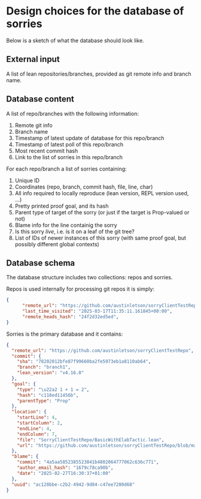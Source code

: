 # Design choices for the database of sorries

Below is a sketch of what the database should look like.

## External input

A list of lean repositories/branches, provided as git remote info and branch name.

## Database content

A list of repo/branches with the following information:

1. Remote git info
2. Branch name
3. Timestamp of latest update of database for this repo/branch
4. Timestamp of latest poll of this repo/branch
5. Most recent commit hash
6. Link to the list of sorries in this repo/branch

For each repo/branch a list of sorries containing:

1. Unique ID
2. Coordinates (repo, branch, commit hash, file, line, char)
3. All info required to locally reproduce (lean version, REPL version used, ...)
4. Pretty printed proof goal, and its hash
5. Parent type of target of the sorry (or just if the target is Prop-valued or not)
6. Blame info for the line containig the sorry
7. Is this sorry *live*, i.e. is it on a leaf of the git tree?
8. List of IDs of newer instances of this sorry (with same proof goal, but possibly different global contexts)


## Database schema


The database structure includes two collections: repos and sorries. 

Repos is used internally for processing git repos it is simply:

```json
{
      "remote_url": "https://github.com/austinletson/sorryClientTestRepo",
      "last_time_visited": "2025-03-17T11:35:11.161845+00:00",
      "remote_heads_hash": "24f2d32ed5ed",
}
```
Sorries is the primary database and it contains:

```json
{
  "remote_url": "https://github.com/austinletson/sorryClientTestRepo",
  "commit": {
    "sha": "78202012bfe87f99660ba2fe5973eb1a8110ab64",
    "branch": "branch1",
    "lean_version": "v4.16.0"
  },
  "goal": {
    "type": "\u22a2 1 + 1 = 2",
    "hash": "c118ed11456b",
    "parentType": "Prop"
  },
  "location": {
    "startLine": 4,
    "startColumn": 2,
    "endLine": 4,
    "endColumn": 7,
    "file": "SorryClientTestRepo/BasicWithElabTactic.lean",
    "url": "https://github.com/austinletson/sorryClientTestRepo/blob/master/SorryClientTestRepo/BasicWithElabTactic.lean"
  },
  "blame": {
    "commit": "4a5aa5852385523841b4802064777062c636c771",
    "author_email_hash": "1679c78ca90b",
    "date": "2025-02-27T16:30:37+01:00"
  },
  "uuid": "ac128bbe-c2b2-4942-9d84-c47ee7280d68"
}
```
